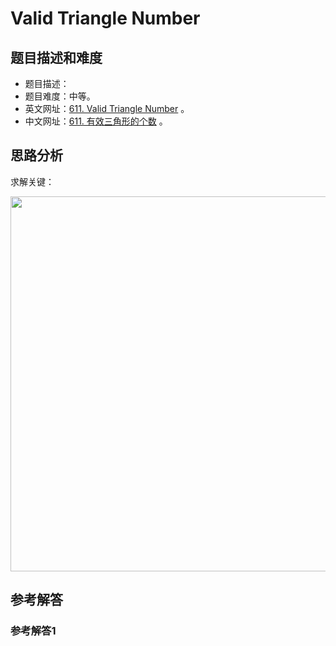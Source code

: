 # Valid Triangle Number

## 题目描述和难度
+ 题目描述：
+ 题目难度：中等。
+ 英文网址：[611. Valid Triangle Number](https://leetcode.com/problems/valid-triangle-number/description/)  。
+ 中文网址：[611. 有效三角形的个数](https://leetcode-cn.com/problems/valid-triangle-number/description/)  。
## 思路分析
求解关键：

<img src="https://liweiwei1419.github.io/images/leetcode-solution/" width="600">

## 参考解答
### 参考解答1

```java

```